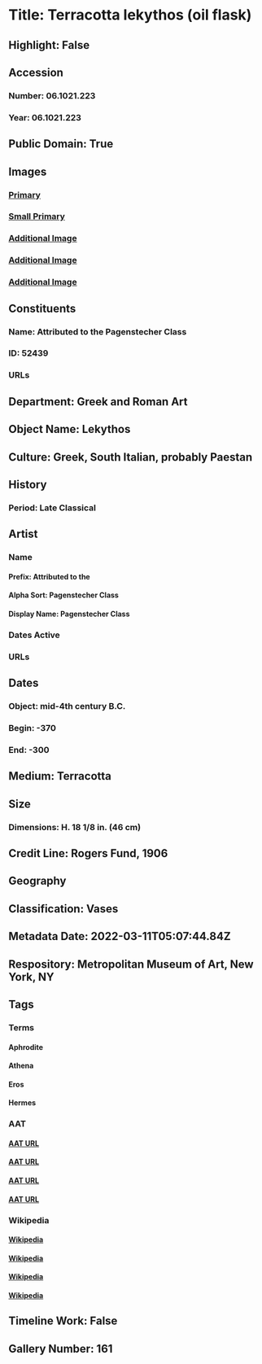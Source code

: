 # Title: Terracotta lekythos (oil flask)
## Highlight: False
## Accession
### Number: 06.1021.223
### Year: 06.1021.223
## Public Domain: True
## Images
### [Primary](https://images.metmuseum.org/CRDImages/gr/original/DP111873.jpg)
### [Small Primary](https://images.metmuseum.org/CRDImages/gr/web-large/DP111873.jpg)
### [Additional Image](https://images.metmuseum.org/CRDImages/gr/original/DP111874.jpg)
### [Additional Image](https://images.metmuseum.org/CRDImages/gr/original/DP113198.jpg)
### [Additional Image](https://images.metmuseum.org/CRDImages/gr/original/DP113199.jpg)
## Constituents
### Name: Attributed to the Pagenstecher Class
### ID: 52439
### URLs
## Department: Greek and Roman Art
## Object Name: Lekythos
## Culture: Greek, South Italian, probably Paestan
## History
### Period: Late Classical
## Artist
### Name
#### Prefix: Attributed to the
#### Alpha Sort: Pagenstecher Class
#### Display Name: Pagenstecher Class
### Dates Active
### URLs
## Dates
### Object: mid-4th century B.C.
### Begin: -370
### End: -300
## Medium: Terracotta
## Size
### Dimensions: H. 18 1/8 in. (46 cm)
## Credit Line: Rogers Fund, 1906
## Geography
## Classification: Vases
## Metadata Date: 2022-03-11T05:07:44.84Z
## Respository: Metropolitan Museum of Art, New York, NY
## Tags
### Terms
#### Aphrodite
#### Athena
#### Eros
#### Hermes
### AAT
#### [AAT URL](http://vocab.getty.edu/page/ia/901000612)
#### [AAT URL](http://vocab.getty.edu/page/ia/901000069)
#### [AAT URL](http://vocab.getty.edu/page/ia/901000613)
#### [AAT URL](http://vocab.getty.edu/page/ia/901000721)
### Wikipedia
#### [Wikipedia]()
#### [Wikipedia]()
#### [Wikipedia]()
#### [Wikipedia]()
## Timeline Work: False
## Gallery Number: 161